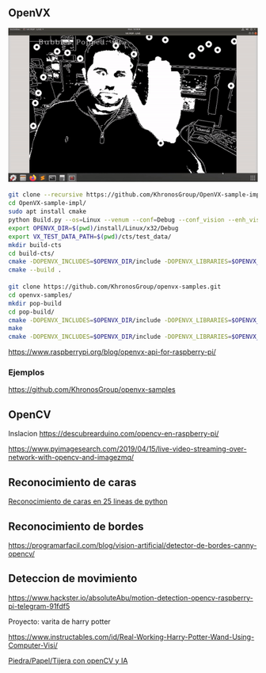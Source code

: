 
## OpenVX

![OpenVX.webp](./images/OpenVX.webp)

```sh
git clone --recursive https://github.com/KhronosGroup/OpenVX-sample-impl.git
cd OpenVX-sample-impl/
sudo apt install cmake
python Build.py --os=Linux --venum --conf=Debug --conf_vision --enh_vision --conf_nn
export OPENVX_DIR=$(pwd)/install/Linux/x32/Debug
export VX_TEST_DATA_PATH=$(pwd)/cts/test_data/
mkdir build-cts
cd build-cts/
cmake -DOPENVX_INCLUDES=$OPENVX_DIR/include -DOPENVX_LIBRARIES=$OPENVX_DIR/bin/libopenvx.so\;$OPENVX_DIR/bin/libvxu.so\;pthread\;dl\;m\;rt -DOPENVX_CONFORMANCE_VISION=ON -DOPENVX_USE_ENHANCED_VISION=ON -DOPENVX_CONFORMANCE_NEURAL_NETWORKS=ON ../cts/
cmake --build .

git clone https://github.com/KhronosGroup/openvx-samples.git
cd openvx-samples/
mkdir pop-build 
cd pop-build/
cmake -DOPENVX_INCLUDES=$OPENVX_DIR/include -DOPENVX_LIBRARIES=$OPENVX_DIR/bin/libopenvx.so ../bubble-pop/
make
cmake -DOPENVX_INCLUDES=$OPENVX_DIR/include -DOPENVX_LIBRARIES=$OPENVX_DIR/bin/libopenvx.so ../openvx-samples/bubble-pop/
```


https://www.raspberrypi.org/blog/openvx-api-for-raspberry-pi/

### Ejemplos 

https://github.com/KhronosGroup/openvx-samples


## OpenCV

Inslacion https://descubrearduino.com/opencv-en-raspberry-pi/

https://www.pyimagesearch.com/2019/04/15/live-video-streaming-over-network-with-opencv-and-imagezmq/

## Reconocimiento de caras

[Reconocimiento de caras en 25 lineas de python](https://realpython.com/face-recognition-with-python/)

## Reconocimiento de bordes

https://programarfacil.com/blog/vision-artificial/detector-de-bordes-canny-opencv/

## Deteccion de movimiento

https://www.hackster.io/absoluteAbu/motion-detection-opencv-raspberry-pi-telegram-91fdf5

Proyecto: varita de harry potter

https://www.instructables.com/id/Real-Working-Harry-Potter-Wand-Using-Computer-Visi/

[Piedra/Papel/Tijera con openCV y IA](https://www.hackster.io/310178/rock-paper-scissor-ai-e98cfa)
